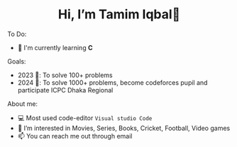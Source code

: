 <h1 align="center"> Hi, I’m Tamim Iqbal👋 </h1>

To Do:
- 🌱 I'm currently learning **C**
<!---
- 🌱 Learn C++
- 🌱 Learn Data Structure
- 🌱 Learn Algorithm
---> 
Goals:
- 2023 🎯: To solve 100+ problems
- 2024 🎯: To solve 1000+ problems, become codeforces pupil and participate ICPC Dhaka Regional
  
About me:
-  💻 Most used code-editor `Visual studio Code`
- 👀 I’m interested in Movies, Series, Books, Cricket, Football, Video games 
- 📫 You can reach me out through email
